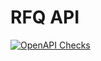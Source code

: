 # RFQ API


[![OpenAPI Checks](https://github.com/predic8/rfq-api/actions/workflows/actions.yml/badge.svg)](https://github.com/predic8/rfq-api/actions/workflows/actions.yml)